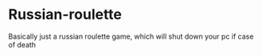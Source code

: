 # Russian-roulette
Basically just a russian roulette game, which will shut down your pc if case of death
